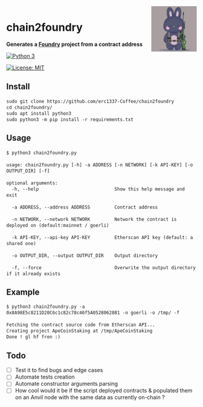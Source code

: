 <img src="logo.png" alt="erc1337 logo" align="right" width="120" />

# chain2foundry

**Generates a [Foundry](https://github.com/foundry-rs/foundry) project from a contract address**

[![Python 3](https://img.shields.io/badge/python-3-blue.svg)](https://www.python.org/downloads/release/python-3/)

[![License: MIT](https://img.shields.io/badge/License-MIT-yellow.svg)](https://opensource.org/licenses/MIT)


## Install
```
sudo git clone https://github.com/erc1337-Coffee/chain2foundry
cd chain2foundry/
sudo apt install python3
sudo python3 -m pip install -r requirements.txt
```

## Usage
```
$ python3 chain2foundry.py

usage: chain2foundry.py [-h] -a ADDRESS [-n NETWORK] [-k API-KEY] [-o OUTPUT_DIR] [-f]

optional arguments:
  -h, --help            				Show this help message and exit

  -a ADDRESS, --address ADDRESS         Contract address

  -n NETWORK, --network NETWORK         Network the contract is deployed on (default:mainnet / goerli)

  -k API-KEY, --api-key API-KEY         Etherscan API key (default: a shared one)

  -o OUTPUT_DIR, --output OUTPUT_DIR    Output directory

  -f, --force                           Overwrite the output directory if it already exists
```

## Example
```
$ python3 chain2foundry.py -a 0x8A98E5c8211D20C6c1c82c78c46f5A0528062881 -n goerli -o /tmp/ -f

Fetching the contract source code from Etherscan API...
Creating project ApeCoinStaking at /tmp/ApeCoinStaking
Done ! gl hf fren :)
```

## Todo

- [ ] Test it to find bugs and edge cases
- [ ] Automate tests creation
- [ ] Automate constructor arguments parsing
- [ ] How cool would it be if the script deployed contracts & populated them on an Anvil node with the same data as currently on-chain ?
